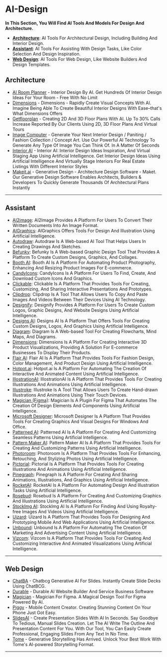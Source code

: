 # AI-Design

**In This Section, You Will Find AI Tools And Models For Design And Architecture.**

- **[Architecture](#architecture)**: AI Tools For Architectural Design, Including Building And Interior Design.
- **[Assistant](#assistant)**: AI Tools For Assisting With Design Tasks, Like Color Selection And Design Inspiration.
- **[Web Design](#web-design)**: AI Tools For Web Design, Like Website Builders And Design Templates.

## Architecture

- [AI Room Planner](http://airoomplanner.com) - Interior Design By AI. Get Hundreds Of Interior Design Ideas For Your Room - Free With No Limit
- [Dimensions](http://www.dimensions.ink) - Dimensions - Rapidly Create Visual Concepts With AI. Imagine Being Able To Create Beautiful Interior Designs With Ease–that's What Dimensions Offers
- [Getfloorplan](http://getfloorplan.com) - Creating 2D And 3D Floor Plans With AI. Up To 30% Calls Increase Reported By Our Clients Using 2D, 3D Floor Plans And Virtual Tours
- [Image Computer](http://image.computer) - Generate Your Next Interior Design / Paniting / Fashion Collection / Concept Art. Use Our Powerful AI Technology To Generate Any Type Of Image You Can Think Of. In A Matter Of Seconds
- [Interior AI](http://interiorai.com) - Interior AI: Interior Design Ideas Inspiration, And Virtual Staging App Using Artificial Intelligence. Get Interior Design Ideas Using Artificial Intelligence And Virtually Stage Interiors For Real Estate Listings With Different Interior Styles
- [Makeit.ai](http://www.maket.ai) - Generative Design - Architecture Design Software - Maket. Our Generative Design Software Enables Architects, Builders & Developers To Quickly Generate Thousands Of Architectural Plans Instantly

---

## Assistant

- [AI2image](https://www.ai2image.com/): AI2Image Provides A Platform For Users To Convert Their Written Documents Into An Image Format.
- [AIGraphics](https://aigraphics.io/): AIGraphics Offers Tools For Design And Illustration Using Artificial Intelligence.
- [Autodraw](https://autodraw.com/): Autodraw Is A Web-based AI Tool That Helps Users In Creating Drawings And Sketches.
- [Befunky](https://www.befunky.com/): Befunky Is A Web-based Graphic Design Tool That Provides A Platform To Create Custom Designs, Graphics, And Collages.
- [Booth AI](https://booth.ai/): Booth AI Is A Platform For Automating Product Photography, Enhancing And Resizing Product Images For E-commerce.
- [CandyIcons](https://www.candyicons.com/): CandyIcons Is A Platform For Users To Find, Create, And Download Custom Icons And Graphics.
- [Clickable](https://www.clickable.so/): Clickable Is A Platform That Provides Tools For Creating, Customizing, And Sharing Interactive Presentations And Prototypes.
- [Clipdrop](https://clipdrop.co/): Clipdrop Is A Tool That Allows Users To Copy And Paste Images And Videos Between Their Devices Using AI Technology.
- [Designify](https://www.designify.com/): Designify Provides A Platform For Users To Create Custom Logos, Graphic Designs, And Website Designs Using Artificial Intelligence.
- [Designs AI](https://designs.ai/): Designs AI Is A Platform That Offers Tools For Creating Custom Designs, Logos, And Graphics Using Artificial Intelligence.
- [Diagram](https://diagram.com/): Diagram Is A Web-based Tool For Creating Flowcharts, Mind Maps, And Diagrams.
- [Dimensions](https://www.dimensions.ink/): Dimensions Is A Platform For Creating Interactive 3D Product Visualizations, Providing A Solution For E-commerce Businesses To Display Their Products.
- [Flair AI](https://flair.ai/): Flair AI Is A Platform That Provides Tools For Fashion Design, Color Management, And Product Design Using Artificial Intelligence.
- [Hotpot.ai](https://hotpot.ai/): Hotpot.ai Is A Platform For Automating The Creation Of Interactive And Animated Content Using Artificial Intelligence.
- [IllostrationAI](https://www.illostration.com/): IllostrationAI Is A Platform That Provides Tools For Creating Illustrations And Animations Using Artificial Intelligence.
- [Illustroke](https://illustroke.com/): Illustroke Is A Tool That Allows Users To Create Hand-drawn Illustrations And Animations Using Their Touch Devices.
- [Magician (Figma)](https://magician.design/): Magician Is A Plugin For Figma That Automates The Creation Of Design Elements And Components Using Artificial Intelligence.
- [Microsoft Designer](https://designer.microsoft.com/): Microsoft Designer Is A Platform That Provides Tools For Creating Graphics And Visual Designs For Windows And Office.
- [Patterned AI](http://patterned.ai/): Patterned AI Is A Platform For Creating And Customizing Seamless Patterns Using Artificial Intelligence.
- [Pattern Maker AI](https://patternmakerai.com/): Pattern Maker AI Is A Platform That Provides Tools For Creating And Customizing Patterns Using Artificial Intelligence.
- [Photoroom](https://www.photoroom.com/): Photoroom Is A Platform That Provides Tools For Enhancing, Retouching, And Stylizing Photos Using Artificial Intelligence.
- [Pictorial](https://pictorial.ai/): Pictorial Is A Platform That Provides Tools For Creating Illustrations And Animations Using Artificial Intelligence.
- [Pinegraph](https://pinegraph.com/): Pinegraph Is A Platform For Creating And Sharing Animations, Illustrations, And Graphics Using Artificial Intelligence.
- [RocketAI](https://rocketai.io/): RocketAI Is A Platform For Automating Design And Illustration Tasks Using Artificial Intelligence.
- [Rosebud](https://www.rosebud.ai/): Rosebud Is A Platform For Creating And Customizing Graphics And Illustrations Using Artificial Intelligence.
- [StockImg AI](https://stockimg.ai/): StockImg AI Is A Platform For Finding And Using Royalty-free Images And Videos Using Artificial Intelligence.
- [Uizard](https://uizard.io/): Uizard Is A Platform That Provides Tools For Designing And Prototyping Mobile And Web Applications Using Artificial Intelligence.
- [Unbound](https://www.unboundcontent.ai/): Unbound Is A Platform For Automating The Creation Of Marketing And Advertising Content Using Artificial Intelligence.
- [Vizcom](https://www.vizcom.ai/): Vizcom Is A Platform That Provides Tools For Creating And Customizing Interactive And Animated Visualizations Using Artificial Intelligence.

---

## Web Design

- [ChatBA](https://www.chatba.com/) - Chatbcg Generative AI For Slides. Instantly Create Slide Decks Using ChatBCG.
- [Durable](http://durable.co) - Durable AI Website Builder And Service Business Software
- [Magician](http://magician.design) - Magician For Figma. A Magical Design Tool For Figma Powered By AI.
- [Piggy](https://piggy.to/magic) - Mobile Content Creator. Creating Stunning Content On Your Phone Just Got Easy.
- [SlidesAI](https://www.slidesai.io/) - Create Presentation Slides With AI In Seconds. Say Goodbye To Tedious, Manual Slides Creation. Let The AI Write The Outline And Presentation Content For You. With Our Tool, You Can Easily Create Professional, Engaging Slides From Any Text In No Time.
- [Tome](http://beta.tome.app) - Generative Storytelling Has Arrived. Unlock Your Best Work With Tome's AI-powered Storytelling Format.

---
